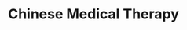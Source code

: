 ---
title: "Chinese Medical Therapy"
url: /chelmsford/chinese-medical-therapy/
shop: health food
---
